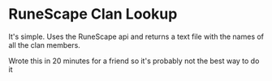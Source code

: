 # RuneScape Clan Lookup

It's simple. Uses the RuneScape api and returns a text file with the names of all the clan members. 

Wrote this in 20 minutes for a friend so it's probably not the best way to do it

